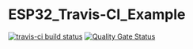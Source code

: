 # ESP32_Travis-CI_Example  
[![travis-ci build status](https://travis-ci.org/incyi/ESP32_Travis-CI_Example.svg?branch=master)](https://travis-ci.org/incyi/ESP32_Travis-CI_Example)
[![Quality Gate Status](https://sonarcloud.io/api/project_badges/measure?project=incyi_ESP32_Travis-CI_Example&metric=alert_status)](https://sonarcloud.io/dashboard?id=incyi_ESP32_Travis-CI_Example)  
